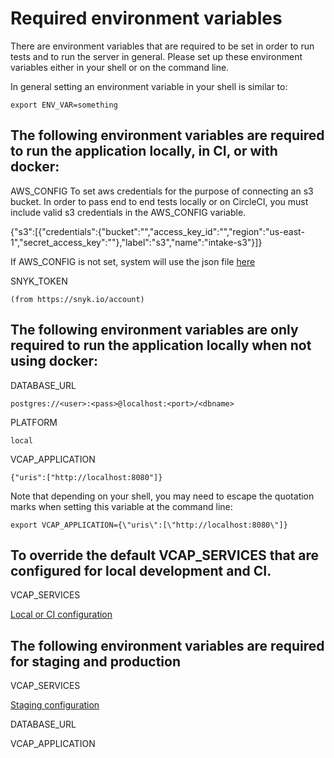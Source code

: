 # Required environment variables

There are environment variables that are required to be set in order to run tests
and to run the server in general. Please set up these environment variables either in your shell or on the command line.

In general setting an environment variable in your shell is similar to:

`export ENV_VAR=something`

## The following environment variables are required to run the application locally, in CI, or with docker:

AWS_CONFIG
  To set aws credentials for the purpose of connecting an s3 bucket. In order to pass end to end tests locally or on CircleCI, you must include valid s3 credentials in the AWS_CONFIG variable.

  {"s3":[{"credentials":{"bucket":"","access_key_id":"","region":"us-east-1","secret_access_key":""},"label":"s3","name":"intake-s3"}]}

  If AWS_CONFIG is not set, system will use the json file [here](server/vcap-services/aws-config.json)

SNYK_TOKEN

    (from https://snyk.io/account)

## The following environment variables are only required to run the application locally when not using docker:

DATABASE_URL

    postgres://<user>:<pass>@localhost:<port>/<dbname>

PLATFORM

    local

VCAP_APPLICATION

    {"uris":["http://localhost:8080"]}

Note that depending on your shell, you may need to escape the quotation marks when setting this variable at the command line:

    export VCAP_APPLICATION={\"uris\":[\"http://localhost:8080\"]}

## To override the default VCAP_SERVICES that are configured for local development and CI.

VCAP_SERVICES

  [Local or CI configuration](/server/vcap-services/local-or-ci.json)

## The following environment variables are required for staging and production

VCAP_SERVICES

  [Staging configuration](/server/vcap-services/staging.json)

DATABASE_URL

VCAP_APPLICATION
